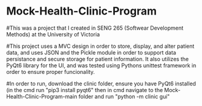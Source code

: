 # Mock-Health-Clinic-Program

#This was a project that I created in SENG 265 (Softwear Development Methods) at the University of Victoria

#This project uses a MVC design in order to store, display, and alter patient data, and uses JSON and the Pickle module in order to support data persistance and secure storage for patient information. It also utilizes the PyQt6 library for the UI, and was tested using Pythons unittest framework in order to ensure proper funcionality.

#In order to run, download the clinic folder, ensure you have PyQt6 installed (in the cmd run "pip3 install pyqt6" then in cmd navigate to the Mock-Health-Clinic-Program-main folder and run "python -m clinic gui"
